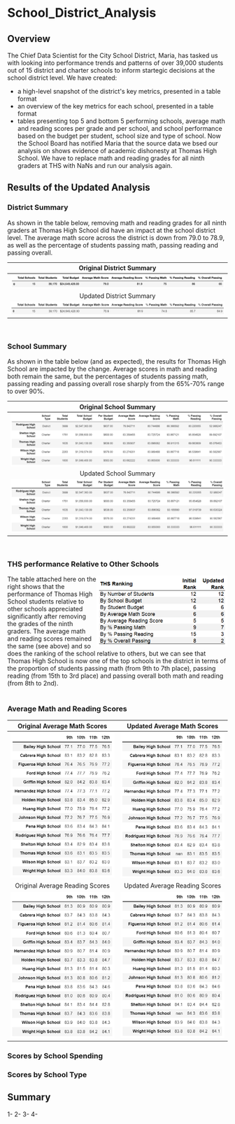 # School_District_Analysis

## Overview
The Chief Data Scientist for the City School District, Maria, has tasked us with looking into performance trends and patterns of over 39,000 students out of 15 district and charter schools to inform startegic decisions at the school district level.
We have created:
- a high-level snapshot of the district's key metrics, presented in a table format
- an overview of the key metrics for each school, presented in a table format
- tables presenting top 5 and bottom 5 performing schools, average math and reading scores per grade and per school, and school performance based on the budget per student, school size and type of school.
Now the School Board has notified Maria that the source data we bsed our analysis on shows evidence of academic dishonesty at Thomas High School. We have to replace math and reading grades for all ninth graders at THS with NaNs and run our analysis again.

## Results of the Updated Analysis

### District Summary

As shown in the table below, removing math and reading grades for all ninth graders at Thomas High School did have an impact at the school district level. The average math score across the district is down from 79.0 to 78.9, as well as the percentage of students passing math, passing reading and passing overall.

Original District Summary                |
:---------------------------------------:|
![](Resources/District_Summary_1.png)    |
Updated District Summary                 |
![](Resources/District_Summary_2.png)    |

<br>

### School Summary

As shown in the table below (and as expected), the results for Thomas High School are impacted by the change. Average scores in math and reading both remain the same, but the percentages of students passing math, passing reading and passing overall rose sharply from the 65%-70% range to over 90%.

Original School Summary                         |
:----------------------------------------------:|
![](Resources/Per_School_Summary_Tail_1.png)    |
Updated School Summary                          |
![](Resources/Per_School_Summary_Tail_2.png)    |

<br>

### THS performance Relative to Other Schools

<img align="right" src="Resources/THS_Ranking.png" width="300">
The table attached here on the right shows that the performance of Thomas High School students relative to other schools appreciated significantly after removing the grades of the ninth graders. The average math and reading scores remained the same (see above) and so does the ranking of the school relative to others, but we can see that Thomas High School is now one of the top schools in the district in terms of the proportion of students passing math (from 9th to 7th place), passing reading (from 15th to 3rd place) and passing overall both math and reading (from 8th to 2nd).

<br>

<br>

### Average Math and Reading Scores

Original Average Math Scores                    | Updated Average Math Scores                    |
:----------------------------------------------:|:----------------------------------------------:|
![](Resources/Math_Scores_by_Grade_1.png)       | ![](Resources/Math_Scores_by_Grade_2.png)      |
Original Average Reading Scores                 | Updated Average Reading Scores                 |
![](Resources/Reading_Scores_by_Grade_1.png)    | ![](Resources/Reading_Scores_by_Grade_2.png)   |

### Scores by School Spending


### Scores by School Type


## Summary

1-
2- 
3- 
4- 
